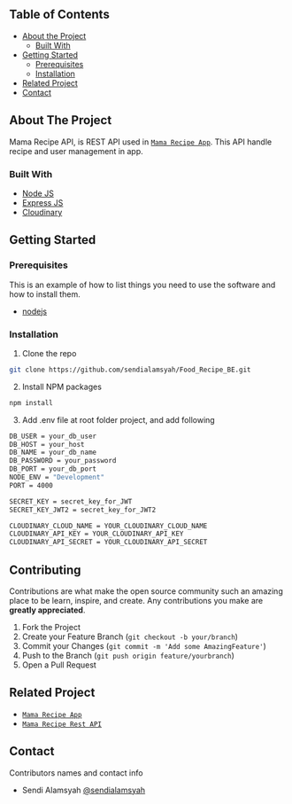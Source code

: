 <!-- TABLE OF CONTENTS -->
## Table of Contents

* [About the Project](#about-the-project)
  * [Built With](#built-with)
* [Getting Started](#getting-started)
  * [Prerequisites](#prerequisites)
  * [Installation](#installation)
* [Related Project](#related-project-backend)
* [Contact](#contact)



<!-- ABOUT THE PROJECT -->
## About The Project


Mama Recipe API, is REST API used in [`Mama Recipe App`](https://food-recipe-orpin.vercel.app/). This API handle recipe and user management in app. 

### Built With

* [Node JS](https://nodejs.org/en/docs/)
* [Express JS](https://expressjs.com/)
* [Cloudinary](https://cloudinary.com/)


<!-- GETTING STARTED -->
## Getting Started

### Prerequisites

This is an example of how to list things you need to use the software and how to install them.

* [nodejs](https://nodejs.org/en/download/)

### Installation

1. Clone the repo
```sh
git clone https://github.com/sendialamsyah/Food_Recipe_BE.git
```
2. Install NPM packages
```sh
npm install
```
3. Add .env file at root folder project, and add following
```sh
DB_USER = your_db_user
DB_HOST = your_host
DB_NAME = your_db_name
DB_PASSWORD = your_password
DB_PORT = your_db_port
NODE_ENV = "Development"
PORT = 4000

SECRET_KEY = secret_key_for_JWT
SECRET_KEY_JWT2 = secret_key_for_JWT2

CLOUDINARY_CLOUD_NAME = YOUR_CLOUDINARY_CLOUD_NAME
CLOUDINARY_API_KEY = YOUR_CLOUDINARY_API_KEY 
CLOUDINARY_API_SECRET = YOUR_CLOUDINARY_API_SECRET

```




<!-- CONTRIBUTING -->
## Contributing

Contributions are what make the open source community such an amazing place to be learn, inspire, and create. Any contributions you make are **greatly appreciated**.

1. Fork the Project
2. Create your Feature Branch (`git checkout -b your/branch`)
3. Commit your Changes (`git commit -m 'Add some AmazingFeature'`)
4. Push to the Branch (`git push origin feature/yourbranch`)
5. Open a Pull Request



## Related Project
* [`Mama Recipe App`](https://food-recipe-orpin.vercel.app/)
* [`Mama Recipe Rest API`](https://food-recipe22.herokuapp.com/)


<!-- CONTACT -->
## Contact

Contributors names and contact info

* Sendi Alamsyah [@sendialamsyah](https://github.com/sendialamsyah)